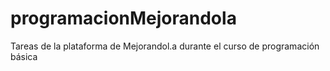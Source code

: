 programacionMejorandola
=======================

Tareas de la plataforma de Mejorandol.a durante el curso de programación básica
